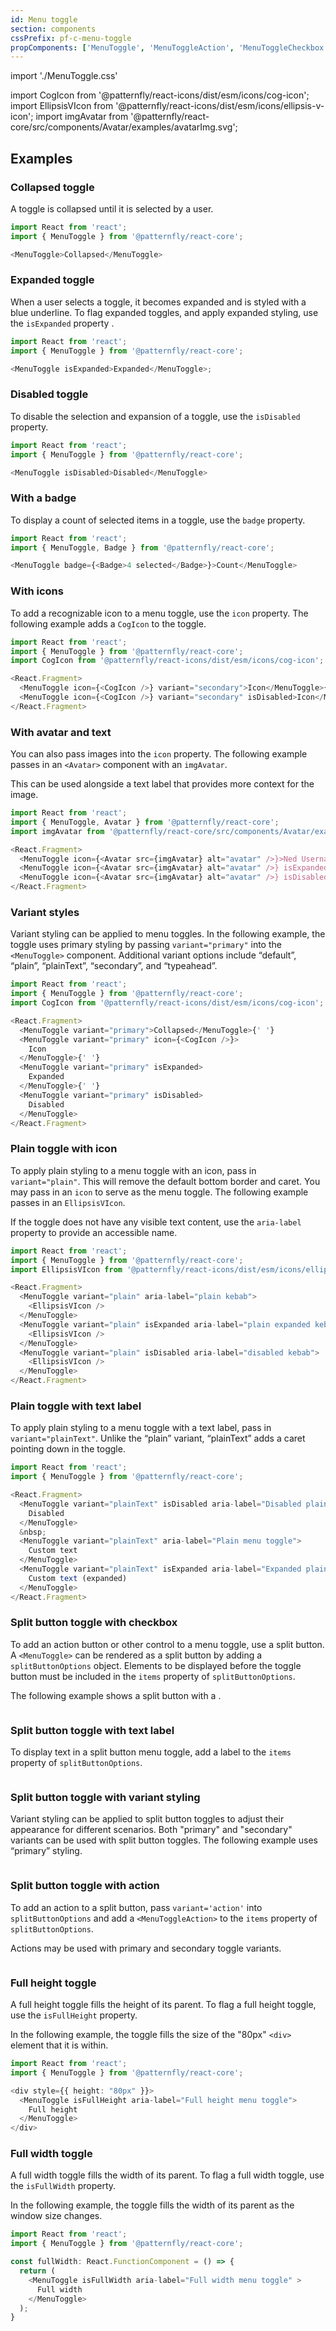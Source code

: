 ```yaml
---
id: Menu toggle
section: components
cssPrefix: pf-c-menu-toggle
propComponents: ['MenuToggle', 'MenuToggleAction', 'MenuToggleCheckbox', 'SplitButtonOptions']
---
```


import './MenuToggle.css'

import CogIcon from '@patternfly/react-icons/dist/esm/icons/cog-icon';
import EllipsisVIcon from '@patternfly/react-icons/dist/esm/icons/ellipsis-v-icon';
import imgAvatar from '@patternfly/react-core/src/components/Avatar/examples/avatarImg.svg';

## Examples

### Collapsed toggle

A toggle is collapsed until it is selected by a user. 

```ts
import React from 'react';
import { MenuToggle } from '@patternfly/react-core';

<MenuToggle>Collapsed</MenuToggle>

```

### Expanded toggle

When a user selects a toggle, it becomes expanded and is styled with a blue underline. To flag expanded toggles, and apply expanded styling, use the `isExpanded` property . 

```ts
import React from 'react';
import { MenuToggle } from '@patternfly/react-core';

<MenuToggle isExpanded>Expanded</MenuToggle>;

```

### Disabled toggle

To disable the selection and expansion of a toggle, use the `isDisabled` property. 

```ts
import React from 'react';
import { MenuToggle } from '@patternfly/react-core';

<MenuToggle isDisabled>Disabled</MenuToggle>

```

### With a badge

To display a count of selected items in a toggle, use the `badge` property.

```ts
import React from 'react';
import { MenuToggle, Badge } from '@patternfly/react-core';

<MenuToggle badge={<Badge>4 selected</Badge>}>Count</MenuToggle>

```

### With icons

To add a recognizable icon to a menu toggle, use the `icon` property. The following example adds a `CogIcon` to the  toggle.

```ts
import React from 'react';
import { MenuToggle } from '@patternfly/react-core';
import CogIcon from '@patternfly/react-icons/dist/esm/icons/cog-icon';

<React.Fragment>
  <MenuToggle icon={<CogIcon />} variant="secondary">Icon</MenuToggle>{' '}
  <MenuToggle icon={<CogIcon />} variant="secondary" isDisabled>Icon</MenuToggle>
</React.Fragment>
```

### With avatar and text

You can also pass images into the `icon` property. The following example passes in an `<Avatar>` component with an `imgAvatar`. 

This can be used alongside a text label that provides more context for the image.

```ts
import React from 'react';
import { MenuToggle, Avatar } from '@patternfly/react-core';
import imgAvatar from '@patternfly/react-core/src/components/Avatar/examples/avatarImg.svg';

<React.Fragment>
  <MenuToggle icon={<Avatar src={imgAvatar} alt="avatar" />}>Ned Username</MenuToggle>{' '}
  <MenuToggle icon={<Avatar src={imgAvatar} alt="avatar" />} isExpanded>Ned Username</MenuToggle>{' '}
  <MenuToggle icon={<Avatar src={imgAvatar} alt="avatar" />} isDisabled>Ned Username</MenuToggle>
</React.Fragment>
```

### Variant styles

Variant styling can be applied to menu toggles. In the following example, the toggle uses primary styling by passing `variant="primary"` into the `<MenuToggle>` component. Additional variant options include “default”, “plain”, “plainText”, “secondary”, and “typeahead”.

```ts
import React from 'react';
import { MenuToggle } from '@patternfly/react-core';
import CogIcon from '@patternfly/react-icons/dist/esm/icons/cog-icon';

<React.Fragment>
  <MenuToggle variant="primary">Collapsed</MenuToggle>{' '}
  <MenuToggle variant="primary" icon={<CogIcon />}>
    Icon
  </MenuToggle>{' '}
  <MenuToggle variant="primary" isExpanded>
    Expanded
  </MenuToggle>{' '}
  <MenuToggle variant="primary" isDisabled>
    Disabled
  </MenuToggle>
</React.Fragment>

```

### Plain toggle with icon

To apply plain styling to a menu toggle with an icon, pass in `variant="plain"`. This will remove the default bottom border and caret. You may pass in an `icon` to serve as the menu toggle. The following example passes in an `EllipsisVIcon`. 

If the toggle does not have any visible text content, use the `aria-label` property to provide an accessible name. 

```ts
import React from 'react';
import { MenuToggle } from '@patternfly/react-core';
import EllipsisVIcon from '@patternfly/react-icons/dist/esm/icons/ellipsis-v-icon';

<React.Fragment>
  <MenuToggle variant="plain" aria-label="plain kebab">
    <EllipsisVIcon />
  </MenuToggle>
  <MenuToggle variant="plain" isExpanded aria-label="plain expanded kebab">
    <EllipsisVIcon />
  </MenuToggle>
  <MenuToggle variant="plain" isDisabled aria-label="disabled kebab">
    <EllipsisVIcon />
  </MenuToggle>
</React.Fragment>
```
### Plain toggle with text label

To apply plain styling to a menu toggle with a text label, pass in `variant="plainText"`. Unlike the “plain” variant, “plainText” adds a caret pointing down in the toggle.

```ts
import React from 'react';
import { MenuToggle } from '@patternfly/react-core';

<React.Fragment>
  <MenuToggle variant="plainText" isDisabled aria-label="Disabled plain menu toggle">
    Disabled
  </MenuToggle>
  &nbsp;
  <MenuToggle variant="plainText" aria-label="Plain menu toggle">
    Custom text
  </MenuToggle>
  <MenuToggle variant="plainText" isExpanded aria-label="Expanded plain menu toggle">
    Custom text (expanded)
  </MenuToggle>
</React.Fragment>
```

### Split button toggle with checkbox

To add an action button or other control to a menu toggle, use a split button. A `<MenuToggle>` can be rendered as a split button by adding a `splitButtonOptions` object. Elements to be displayed before the toggle button must be included in the `items` property of `splitButtonOptions`.

The following example shows a split button with a <MenuToggleCheckbox>.

```ts file='MenuToggleSplitButtonCheckbox.tsx'
```

### Split button toggle with text label

To display text in a split button menu toggle, add a label to the `items` property of `splitButtonOptions`.  

```ts file='MenuToggleSplitButtonCheckboxWithText.tsx'
```

### Split button toggle with variant styling 

Variant styling can be applied to split button toggles to adjust their appearance for different scenarios. Both "primary" and "secondary" variants can be used with split button toggles. The following example uses “primary” styling.

```ts file='MenuToggleSplitButtonCheckboxPrimary.tsx'
```

### Split button toggle with action

To add an action to a split button, pass `variant='action'` into `splitButtonOptions` and add a `<MenuToggleAction>` to the `items` property of `splitButtonOptions`. 

Actions may be used with primary and secondary toggle variants.
    
```ts file='MenuToggleSplitButtonAction.tsx'
```

### Full height toggle

A full height toggle fills the height of its parent. To flag a full height toggle, use the `isFullHeight` property. 

In the following example, the toggle fills the size of the "80px" `<div>` element that it is within.

```ts
import React from 'react';
import { MenuToggle } from '@patternfly/react-core';

<div style={{ height: "80px" }}>
  <MenuToggle isFullHeight aria-label="Full height menu toggle">
    Full height
  </MenuToggle>
</div>
```

### Full width toggle

A full width toggle fills the width of its parent. To flag a full width toggle, use the `isFullWidth` property. 

In the following example, the toggle fills the width of its parent as the window size changes.

```ts
import React from 'react';
import { MenuToggle } from '@patternfly/react-core';

const fullWidth: React.FunctionComponent = () => {
  return (
    <MenuToggle isFullWidth aria-label="Full width menu toggle" >
      Full width 
    </MenuToggle>
  );
}
```